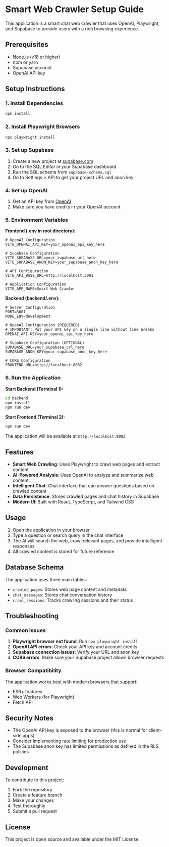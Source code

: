 # Smart Web Crawler Setup Guide

This application is a smart chat web crawler that uses OpenAI, Playwright, and Supabase to provide users with a rich browsing experience.

## Prerequisites

- Node.js (v18 or higher)
- npm or yarn
- Supabase account
- OpenAI API key

## Setup Instructions

### 1. Install Dependencies

```bash
npm install
```

### 2. Install Playwright Browsers

```bash
npx playwright install
```

### 3. Set up Supabase

1. Create a new project at [supabase.com](https://supabase.com)
2. Go to the SQL Editor in your Supabase dashboard
3. Run the SQL schema from `supabase-schema.sql`
4. Go to Settings > API to get your project URL and anon key

### 4. Set up OpenAI

1. Get an API key from [OpenAI](https://platform.openai.com/api-keys)
2. Make sure you have credits in your OpenAI account

### 5. Environment Variables

**Frontend (.env in root directory):**
```env
# OpenAI Configuration
VITE_OPENAI_API_KEY=your_openai_api_key_here

# Supabase Configuration
VITE_SUPABASE_URL=your_supabase_url_here
VITE_SUPABASE_ANON_KEY=your_supabase_anon_key_here

# API Configuration
VITE_API_BASE_URL=http://localhost:3001

# Application Configuration
VITE_APP_NAME=Smart Web Crawler
```

**Backend (backend/.env):**
```env
# Server Configuration
PORT=3001
NODE_ENV=development

# OpenAI Configuration (REQUIRED)
# IMPORTANT: Put your API key on a single line without line breaks
OPENAI_API_KEY=your_openai_api_key_here

# Supabase Configuration (OPTIONAL)
SUPABASE_URL=your_supabase_url_here
SUPABASE_ANON_KEY=your_supabase_anon_key_here

# CORS Configuration
FRONTEND_URL=http://localhost:8082
```

### 6. Run the Application

**Start Backend (Terminal 1):**
```bash
cd backend
npm install
npm run dev
```

**Start Frontend (Terminal 2):**
```bash
npm run dev
```

The application will be available at `http://localhost:8082`

## Features

- **Smart Web Crawling**: Uses Playwright to crawl web pages and extract content
- **AI-Powered Analysis**: Uses OpenAI to analyze and summarize web content
- **Intelligent Chat**: Chat interface that can answer questions based on crawled content
- **Data Persistence**: Stores crawled pages and chat history in Supabase
- **Modern UI**: Built with React, TypeScript, and Tailwind CSS

## Usage

1. Open the application in your browser
2. Type a question or search query in the chat interface
3. The AI will search the web, crawl relevant pages, and provide intelligent responses
4. All crawled content is stored for future reference

## Database Schema

The application uses three main tables:

- `crawled_pages`: Stores web page content and metadata
- `chat_messages`: Stores chat conversation history
- `crawl_sessions`: Tracks crawling sessions and their status

## Troubleshooting

### Common Issues

1. **Playwright browser not found**: Run `npx playwright install`
2. **OpenAI API errors**: Check your API key and account credits
3. **Supabase connection issues**: Verify your URL and anon key
4. **CORS errors**: Make sure your Supabase project allows browser requests

### Browser Compatibility

The application works best with modern browsers that support:
- ES6+ features
- Web Workers (for Playwright)
- Fetch API

## Security Notes

- The OpenAI API key is exposed to the browser (this is normal for client-side apps)
- Consider implementing rate limiting for production use
- The Supabase anon key has limited permissions as defined in the RLS policies

## Development

To contribute to this project:

1. Fork the repository
2. Create a feature branch
3. Make your changes
4. Test thoroughly
5. Submit a pull request

## License

This project is open source and available under the MIT License.
